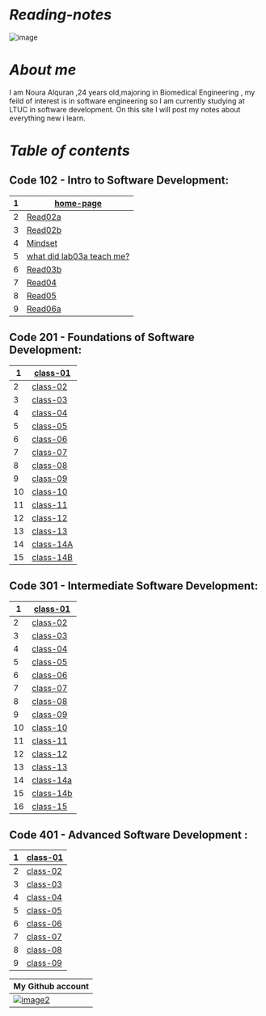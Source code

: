 # *Reading-notes*

![image](https://cdn2.iconfinder.com/data/icons/objects-23/50/1F4DD-memo-B-512.png)
#  *About me*
I am Noura Alquran ,24 years old,majoring in Biomedical Engineering , my feild of interest is in software engineering so I am currently studying at LTUC in software development. On this site I will post my notes about everything new i learn.

# *Table of contents*
## Code 102 - Intro to Software Development:
1|[home-page](https://noura-alquran.github.io/reading-notes/)   
-|-----------
2|[Read02a](https://noura-alquran.github.io/reading-notes/read02a)  
3|[Read02b](https://noura-alquran.github.io/reading-notes/read02b) 
4|[Mindset](https://noura-alquran.github.io/reading-notes/mindset)   
5|[ what did lab03a teach me?](https://noura-alquran.github.io/reading-notes/lab03a)    
6|[Read03b](https://noura-alquran.github.io/reading-notes/Read03b)    
7|[Read04](https://noura-alquran.github.io/reading-notes/read04)    
8|[Read05](https://noura-alquran.github.io/reading-notes/read05)    
9|[Read06a](https://noura-alquran.github.io/reading-notes/Read06a)
    
## Code 201 - Foundations of Software Development:
1|[class-01](https://noura-alquran.github.io/reading-notes/class-01)
-|------------
2|[class-02](https://noura-alquran.github.io/reading-notes/class-02)
3|[class-03](https://noura-alquran.github.io/reading-notes/class-03)
4|[class-04](https://noura-alquran.github.io/reading-notes/class-04)
5|[class-05](https://noura-alquran.github.io/reading-notes/class-05)
6|[class-06](https://noura-alquran.github.io/reading-notes/class-06)
7|[class-07](https://noura-alquran.github.io/reading-notes/class07)
8|[class-08](https://noura-alquran.github.io/reading-notes/class08)
9|[class-09](https://noura-alquran.github.io/reading-notes/class09)
10|[class-10](https://noura-alquran.github.io/reading-notes/class10)
11|[class-11](https://noura-alquran.github.io/reading-notes/class11)
12|[class-12](https://noura-alquran.github.io/reading-notes/class-12)
13|[class-13](https://noura-alquran.github.io/reading-notes/class-13)
14|[class-14A](https://noura-alquran.github.io/reading-notes/class14)
15|[class-14B](https://noura-alquran.github.io/reading-notes/class14b)

## Code 301 - Intermediate Software Development:
1|[class-01](https://noura-alquran.github.io/reading-notes/raed3011)
-|------------------------------
2|[class-02](https://noura-alquran.github.io/reading-notes/read3012)
3|[class-03](https://noura-alquran.github.io/reading-notes/read3013)
4|[class-04](https://noura-alquran.github.io/reading-notes/read3014)
5|[class-05](https://noura-alquran.github.io/reading-notes/read3015)
6|[class-06](https://noura-alquran.github.io/reading-notes/read3016)
7|[class-07](https://noura-alquran.github.io/reading-notes/read3017)
8|[class-08](https://noura-alquran.github.io/reading-notes/read3018)
9|[class-09](https://noura-alquran.github.io/reading-notes/read3019)
10|[class-10](https://noura-alquran.github.io/reading-notes/read30110)
11|[class-11](https://noura-alquran.github.io/reading-notes/read3111)
12|[class-12](https://noura-alquran.github.io/reading-notes/read30112)
13|[class-13](https://noura-alquran.github.io/reading-notes/read30113)
14|[class-14a](https://noura-alquran.github.io/reading-notes/read30114a)
15|[class-14b](https://noura-alquran.github.io/reading-notes/read30114b)
16|[class-15](https://noura-alquran.github.io/reading-notes/read30115)


## Code 401 - Advanced Software Development :
1|[class-01](https://noura-alquran.github.io/reading-notes/read4011)
-|------------------------------
2|[class-02](https://noura-alquran.github.io/reading-notes/read4012)
3|[class-03](https://noura-alquran.github.io/reading-notes/read4013)
4|[class-04](https://noura-alquran.github.io/reading-notes/read4014)
5|[class-05](https://noura-alquran.github.io/reading-notes/read4015)
6|[class-06](https://noura-alquran.github.io/reading-notes/read4016)
7|[class-07](https://noura-alquran.github.io/reading-notes/read4017)
8|[class-08](https://noura-alquran.github.io/reading-notes/read4018)
9|[class-09](https://noura-alquran.github.io/reading-notes/read4019)







My Github account  | 
------------ | 
 [![image2](https://p.kindpng.com/picc/s/128-1280192_github-logo-png-github-png-transparent-png.png)](https://github.com/Noura-Alquran)|
 
